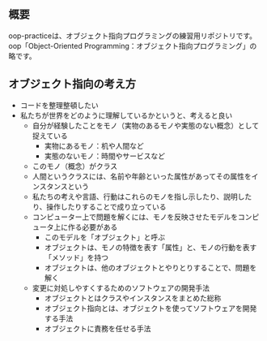 ## 概要
oop-practiceは、オブジェクト指向プログラミングの練習用リポジトリです。
oop「Object-Oriented Programming：オブジェクト指向プログラミング」の略です。

## オブジェクト指向の考え方
- コードを整理整頓したい
- 私たちが世界をどのように理解しているかというと、考えると良い
  - 自分が経験したことをモノ（実物のあるモノや実態のない概念）として捉えている
    - 実物にあるモノ：机や人間など
    - 実態のないモノ：時間やサービスなど
  - このモノ（概念）がクラス
  - 人間というクラスには、名前や年齢といった属性があってその属性をインスタンスという
  - 私たちの考えや言語、行動はこれらのモノを指し示したり、説明したり、操作したりすることで成り立っている
  - コンピューター上で問題を解くには、モノを反映させたモデルをコンピュータ上に作る必要がある
    - このモデルを「オブジェクト」と呼ぶ
    - オブジェクトは、モノの特徴を表す「属性」と、モノの行動を表す「メソッド」を持つ
    - オブジェクトは、他のオブジェクトとやりとりすることで、問題を解く
  - 変更に対処しやすくするためのソフトウェアの開発手法
    - オブジェクトとはクラスやインスタンスをまとめた総称
    - オブジェクト指向とは、オブジェクトを使ってソフトウェアを開発する手法
    - オブジェクトに責務を任せる手法

